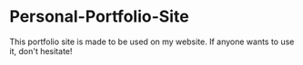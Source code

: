 # Personal-Portfolio-Site
 This portfolio site is made to be used on my website. If anyone wants to use it, don't hesitate!

